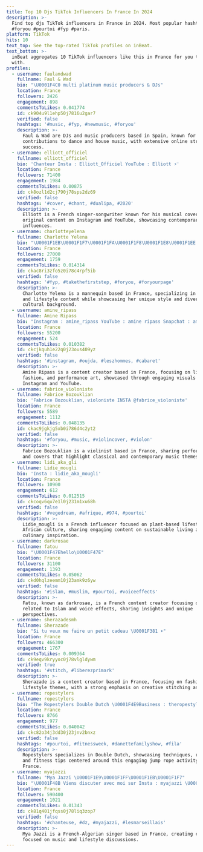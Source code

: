 ```yaml
---
title: Top 10 Djs TikTok Influencers In France In 2024
description: >-
  Find top djs TikTok influencers in France in 2024. Most popular hashtags:
  #foryou #pourtoi #fyp #paris.
platform: TikTok
hits: 10
text_top: See the top-rated TikTok profiles on inBeat.
text_bottom: >-
  inBeat aggregates 10 TikTok influencers like this in France for you to connect
  with.
profiles:
  - username: faulandwad
    fullname: Faul & Wad
    bio: "\U0001F4C0 multi platinum music producers & DJs"
    location: France
    followers: 2426
    engagement: 898
    commentsToLikes: 0.041774
    id: ck904u9l1ehp50j7816u2gar7
    verified: false
    hashtags: '#music, #fyp, #newmusic, #foryou'
    description: >-
      Faul & Wad are DJs and music producers based in Spain, known for their
      contributions to dance and house music, with extensive online streaming
      success.
  - username: elliott_officiel
    fullname: elliott_officiel
    bio: 'Chanteur Insta : Elliott_Officiel YouTube : Elliott ⚡️'
    location: France
    followers: 71400
    engagement: 1984
    commentsToLikes: 0.00875
    id: ck8ozl1d2cj790j78sps2dz69
    verified: false
    hashtags: '#cover, #chant, #dualipa, #2020'
    description: >-
      Elliott is a French singer-songwriter known for his musical covers and
      original content on Instagram and YouTube, showcasing contemporary pop
      influences.
  - username: charlotteyelena
    fullname: Charlotte Yelena
    bio: "\U0001F1EB\U0001F1F7\U0001F1FA\U0001F1F8\U0001F1E8\U0001F1EE Mannequin✨ 20 her/she"
    location: France
    followers: 27000
    engagement: 1759
    commentsToLikes: 0.014314
    id: ckac8ri3zfo5z0i78c4rpf5ib
    verified: false
    hashtags: '#fyp, #takethefirststep, #foryou, #foryourpage'
    description: >-
      Charlotte Yelena is a mannequin based in France, specializing in fashion
      and lifestyle content while showcasing her unique style and diverse
      cultural background.
  - username: amine_ripass
    fullname: Amine Ripass
    bio: "Instagram : amine_ripass YouTube : amine ripass Snapchat : amine-ripass \U0001F447\U0001F447\U0001F447"
    location: France
    followers: 55200
    engagement: 524
    commentsToLikes: 0.010382
    id: ckcjkquh1e22q0j23ous409yz
    verified: false
    hashtags: '#instagram, #oujda, #leszhommes, #cabaret'
    description: >-
      Amine Ripass is a content creator based in France, focusing on lifestyle,
      fashion, and performance art, showcased through engaging visuals on
      Instagram and YouTube.
  - username: fabrice_violoniste
    fullname: Fabrice Bozouklian
    bio: 'Fabrice Bozouklian, violoniste INSTA @fabrice_violoniste'
    location: France
    followers: 5589
    engagement: 1112
    commentsToLikes: 0.048135
    id: ckac9jgkjg5xb0i786d4c2yt2
    verified: false
    hashtags: '#foryou, #music, #violincover, #violon'
    description: >-
      Fabrice Bozouklian is a violinist based in France, sharing performances
      and covers that highlight classical and contemporary music themes.
  - username: lidi_aka_gli
    fullname: Lidie_mougli
    bio: 'Insta : lidie_aka_mougli'
    location: France
    followers: 10900
    engagement: 612
    commentsToLikes: 0.012515
    id: ckcoqv6qu7e1l0j231m1xu68h
    verified: false
    hashtags: '#vegedream, #afrique, #974, #pourtoi'
    description: >-
      Lidie_mougli is a French influencer focused on plant-based lifestyle and
      African culture, sharing engaging content on sustainable living and
      culinary inspiration.
  - username: darkrosae
    fullname: fatou
    bio: "\U0001F47Ehello\U0001F47E"
    location: France
    followers: 31100
    engagement: 1393
    commentsToLikes: 0.05062
    id: ckd0hqlzeemm10j23amk9z6yw
    verified: false
    hashtags: '#islam, #muslim, #pourtoi, #voiceeffects'
    description: >-
      Fatou, known as darkrosae, is a French content creator focusing on themes
      related to Islam and voice effects, sharing insights and unique
      perspectives.
  - username: sherazadesmh
    fullname: Sherazade
    bio: "Si tu veux me faire un petit cadeau \U0001F381 ⬇️"
    location: France
    followers: 466300
    engagement: 1767
    commentsToLikes: 0.009364
    id: ck9eqv9kryyoc0j78vlgldywm
    verified: true
    hashtags: '#stitch, #liberezprimark'
    description: >-
      Sherazade is a content creator based in France, focusing on fashion and
      lifestyle themes, with a strong emphasis on creative stitching and design.
  - username: ropestylers
    fullname: ropestylers
    bio: "The Ropestylers Double Dutch \U0001F4E9Business : theropestylers@gmail.com"
    location: France
    followers: 8766
    engagement: 977
    commentsToLikes: 0.040042
    id: ckc82o34j3dd30j23jnv2bnxz
    verified: false
    hashtags: '#pourtoi, #fitnessweek, #danettefamilyshow, #fila'
    description: >-
      Ropestylers specializes in Double Dutch, showcasing techniques, routines,
      and fitness tips centered around this engaging jump rope activity based in
      France.
  - username: myajazzi
    fullname: "Mya Jazzi \U0001F1E9\U0001F1FF\U0001F1EB\U0001F1F7"
    bio: "\U0001F48B Viens discuter avec moi sur Insta : myajazzi \U0001F48C myajazzi@gmail.com"
    location: France
    followers: 590400
    engagement: 1021
    commentsToLikes: 0.01343
    id: ck81q401jfqss0j78liq3zop7
    verified: false
    hashtags: '#chanteuse, #dz, #myajazzi, #lesmarseillais'
    description: >-
      Mya Jazzi is a French-Algerian singer based in France, creating content
      focused on music and lifestyle discussions.
---
```


